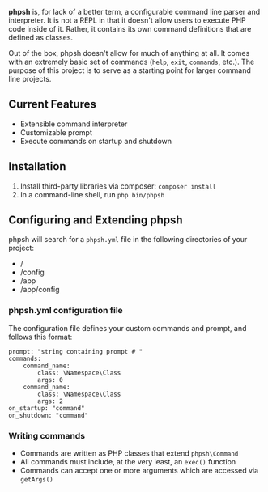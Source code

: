 **phpsh** is, for lack of a better term, a configurable command line parser and interpreter. It is not a REPL
in that it doesn't allow users to execute PHP code inside of it. Rather, it contains its own command definitions
that are defined as classes.
 
Out of the box, phpsh doesn't allow for much of anything at all. It comes with an extremely basic set of commands
(`help`, `exit`, `commands`, etc.). The purpose of this project is to serve as a starting point for larger command line 
projects.

## Current Features

* Extensible command interpreter
* Customizable prompt
* Execute commands on startup and shutdown

## Installation

1. Install third-party libraries via composer: `composer install`
2. In a command-line shell, run `php bin/phpsh`

## Configuring and Extending phpsh

phpsh will search for a `phpsh.yml` file in the following directories of your project:

* /
* /config
* /app
* /app/config

### phpsh.yml configuration file

The configuration file defines your custom commands and prompt, and follows this format:

    prompt: "string containing prompt # "
    commands:
        command_name:
            class: \Namespace\Class
            args: 0
        command_name:
            class: \Namespace\Class
            args: 2
    on_startup: "command"
    on_shutdown: "command"

### Writing commands

* Commands are written as PHP classes that extend `phpsh\Command`
* All commands must include, at the very least, an `exec()` function
* Commands can accept one or more arguments which are accessed via `getArgs()`

